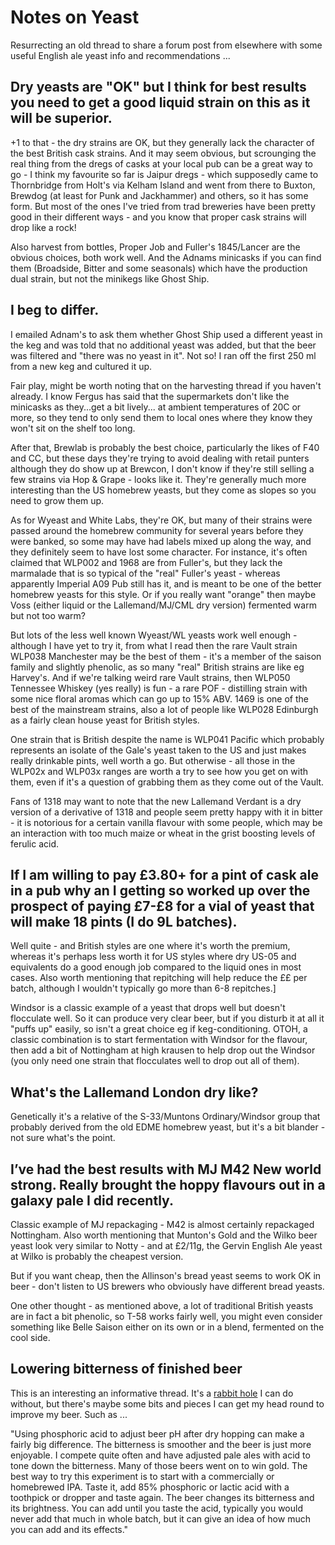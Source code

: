 # Notes on Yeast

Resurrecting an old thread to share a forum post from elsewhere with some useful English ale yeast
info and recommendations ...



## Dry yeasts are "OK" but I think for best results you need to get a good liquid strain on this as it will be superior.

+1 to that - the dry strains are OK, but they generally lack the character of the best British cask strains.
And it may seem obvious, but scrounging the real thing from the dregs of casks at your local pub can be a
great way to go - I think my favourite so far is Jaipur dregs - which supposedly came to Thornbridge from
Holt's via Kelham Island and went from there to Buxton, Brewdog (at least for Punk and Jackhammer) and
others, so it has some form. But most of the ones I've tried from trad breweries have been pretty good in
their different ways - and you know that proper cask strains will drop like a rock!

Also harvest from bottles, Proper Job and Fuller's 1845/Lancer are the obvious choices, both work well.
And the Adnams minicasks if you can find them (Broadside, Bitter and some seasonals) which have the
production dual strain, but not the minikegs like Ghost Ship.


## I beg to differ.

I emailed Adnam's to ask them whether Ghost Ship used a different yeast in the keg and
was told that no additional yeast was added, but that the beer was filtered and "there was no yeast in it".
Not so!
I ran off the first 250 ml from a new keg and cultured it up.

Fair play, might be worth noting that on the harvesting thread if you haven't already.
I know Fergus has said that the supermarkets don't like the minicasks as they...get a bit lively...
at ambient temperatures of 20C or more, so they tend to only send them to local ones where they know they
won't sit on the shelf too long.

After that, Brewlab is probably the best choice, particularly the likes of F40 and CC, but these days they're
trying to avoid dealing with retail punters although they do show up at Brewcon, I don't know if they're
still selling a few strains via Hop & Grape - looks like it.
They're generally much more interesting than the US homebrew yeasts, but they come as slopes so you need to
grow them up.

As for Wyeast and White Labs, they're OK, but many of their strains were passed around the homebrew community
for several years before they were banked, so some may have had labels mixed up along the way, and they
definitely seem to have lost some character. For instance, it's often claimed that WLP002 and 1968 are from
Fuller's, but they lack the marmalade that is so typical of the "real" Fuller's yeast - whereas apparently
Imperial A09 Pub still has it, and is meant to be one of the better homebrew yeasts for this style. Or if you
really want "orange" then maybe Voss (either liquid or the Lallemand/MJ/CML dry version) fermented warm but
not too warm?

But lots of the less well known Wyeast/WL yeasts work well enough - although I have yet to try it, from what
I read then the rare Vault strain WLP038 Manchester may be the best of them - it's a member of the saison
family and slightly phenolic, as so many "real" British strains are like eg Harvey's.
And if we're talking weird rare Vault strains, then WLP050 Tennessee Whiskey (yes really) is fun - a rare
POF - distilling strain with some nice floral aromas which can go up to 15% ABV.
1469 is one of the best of the mainstream strains, also a lot of people like WLP028 Edinburgh as a fairly
clean house yeast for British styles.

One strain that is British despite the name is WLP041 Pacific which probably represents an isolate of the
Gale's yeast taken to the US and just makes really drinkable pints, well worth a go.
But otherwise - all those in the WLP02x and WLP03x ranges are worth a try to see how you get on with them,
even if it's a question of grabbing them as they come out of the Vault.

Fans of 1318 may want to note that the new Lallemand Verdant is a dry version of a derivative of 1318 and
people seem pretty happy with it in bitter - it is notorious for a certain vanilla flavour with some people,
which may be an interaction with too much maize or wheat in the grist boosting levels of ferulic acid.
 

## If I am willing to pay £3.80+ for a pint of cask ale in a pub why an I getting so worked up over the prospect of paying £7-£8 for a vial of yeast that will make 18 pints (I do 9L batches).

Well quite - and British styles are one where it's worth the premium, whereas it's perhaps less worth it for
US styles where dry US-05 and equivalents do a good enough job compared to the liquid ones in most cases.
Also worth mentioning that repitching will help reduce the ££ per batch, although I wouldn't typically go more
than 6-8 repitches.]

Windsor is a classic example of a yeast that drops well but doesn't flocculate well. So it can produce very clear
beer, but if you disturb it at all it "puffs up" easily, so isn't a great choice eg if keg-conditioning.
OTOH, a classic combination is to start fermentation with Windsor for the flavour, then add a bit of Nottingham
at high krausen to help drop out the Windsor (you only need one strain that flocculates well to drop out all of
them).
 

## What's the Lallemand London dry like?

Genetically it's a relative of the S-33/Muntons Ordinary/Windsor group that probably derived from the old EDME
homebrew yeast, but it's a bit blander - not sure what's the point. 


## I’ve had the best results with MJ M42 New world strong. Really brought the hoppy flavours out in a galaxy pale I did recently.

Classic example of MJ repackaging - M42 is almost certainly repackaged Nottingham.
Also worth mentioning that Munton's Gold and the Wilko beer yeast look very similar to Notty - and at £2/11g,
the Gervin English Ale yeast at Wilko is probably the cheapest version.

But if you want cheap, then the Allinson's bread yeast seems to work OK in beer - don't listen to US brewers
who obviously have different bread yeasts.

One other thought - as mentioned above, a lot of traditional British yeasts are in fact a bit phenolic,
so T-58 works fairly well, you might even consider something like Belle Saison either on its own or in
a blend, fermented on the cool side.

## Lowering bitterness of finished beer

This is an interesting an informative thread.
It's a [rabbit hole](https://www.homebrewersassociation.org/forum/index.php?topic=36955.0;topicseen)
I can do without, but there's maybe some bits and pieces I can get my head round to improve my beer.
Such as ...

"Using phosphoric acid to adjust beer pH after dry hopping can make a
fairly big difference.
The bitterness is smoother and the beer is just more enjoyable.
I compete quite often and have adjusted pale ales with acid to tone down
the bitterness.
Many of those beers went on to win gold.
The best way to try this experiment is to start with a commercially or
homebrewed IPA.
Taste it, add 85% phosphoric or lactic acid with a toothpick or dropper
and taste again.
The beer changes its bitterness and its brightness.
You can add until you taste the acid, typically you would never add that
much in whole batch, but it can give an idea of how much you can add and
its effects." 
